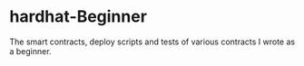 # hardhat-Beginner
The smart contracts, deploy scripts and tests of various contracts I wrote as a beginner.
